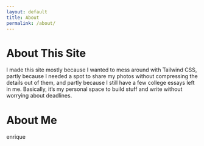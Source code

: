 ```yaml
---
layout: default
title: About
permalink: /about/
---
```


<div class="flex flex-col gap-4">
  
  <div class="max-w-2xl px-4 py-8">
  <h1 class="text-3xl font-bold mb-4 text-gray-800">About This Site</h1>
  <p class="text-base sm:text-lg text-gray-700 leading-relaxed">
    I made this site mostly because I wanted to mess around with Tailwind CSS, partly because I needed a spot to share my photos without compressing the details out of them, and partly because I still have a few college essays left in me. Basically, it’s my personal space to build stuff and write without worrying about deadlines.
  </p>
  </div>

  <div class="max-w-2xl px-4">
  <h1 class="text-3xl font-bold mb-4 text-gray-800">About Me</h1>
  <p class="text-base sm:text-lg text-gray-700 leading-relaxed">
    enrique
  </p>
  </div>

</div>
